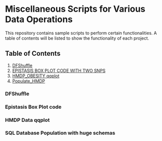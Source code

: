 # Miscellaneous Scripts for Various Data Operations  
This repository contains sample scripts to perform certain functionalities. A table of contents will be listed to show the functionality of each project. 

## Table of Contents
1. [DFShuffle](#dfshuffle)
2. [EPISTASIS BOX PLOT CODE WITH TWO SNPS](#epistasisboxplot)
3. [HMDP_OBESITY qqplot](#hmdpqqplot)
4. [Populate_HMDP](#databasepopulation)

### DFShuffle <a name="dfshuffle"></a>

### Epistasis Box Plot code <a name="epistasisboxplot"></a> 

### HMDP Data qqplot <a name="hmdpqqplot"></a>

### SQL Database Population with huge schemas <a name="databasepopulation"></a>
